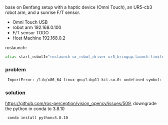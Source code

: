 base on Benfang setup with a haptic device (Omni Touch), an UR5-cb3 robot arm, and a sunrise F/T sensor.

 - Omni Touch USB
 - robot arm 192.168.0.100
 - F/T sensor TODO
 - Host Machine 192.168.0.2
  
roslaunch:
```bash
alias start_robot1="roslaunch ur_robot_driver ur5_bringup.launch limited:=true robot_ip:=192.168.0.100"
```

### problem
```bash
 ImportError: /lib/x86_64-linux-gnu/libp11-kit.so.0: undefined symbol: ffi_type_pointer, version LIBFFI_BASE_7.0 #509 
```
### solution
https://github.com/ros-perception/vision_opencv/issues/509, downgrade the python in conda to 3.8.10

```bash
 conda install python=3.8.10
```

